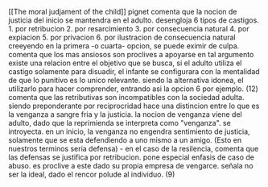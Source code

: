 [[The moral judjament of the child]]
pignet comenta que la nocion de justicia del inicio se mantendra en el adulto. desengloja 6 tipos de castigos.
		1. por retribucion
		2. por resarcimiento
		3. por consecuencia natural
		4. por expiacion
		5. por privacion
		6.  por ilustracion de consecuencia natural
		creeyendo en la primera -o cuarta- opcion, se puede eximir de culpa.
		comenta que los mas ansiosos son proclives a apoyarse en tal argumento
		existe una relacion entre el objetivo que se busca, si el adulto utiliza el castigo solamente para disuadir, el infante se configurara con la mentalidad de que lo punitivo es lo unico relevante. siendo la alternativa idonea, el utilizarlo para hacer comprender, entrando asi la opcion 6 por ejemplo. (12)
		comenta que las retributivas son incompatibles con la sociedad adulta. siendo preponderante por reciprocridad
		hace una distincion entre lo que es la venganza a sangre fria y la justicia. la nocion de venganza viene del adulto, dado que la reprimienda se interpreta como "venganza". se introyecta.
		en un inicio, la venganza no engendra sentimiento de justicia, solamente que se esta defendiendo a uno mismo a un amigo. (Esto en nuestros terminos seria defensa)
		- en el caso de la resilencia, comenta que las defensas se justifica por retribucion. pone especial enfasis de caso de abuso. es proclive a este dado su propia empresa de vengarce. señala no ser la ideal, dado el rencor polude al individuo. (9)